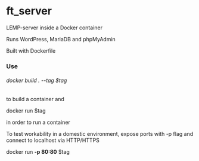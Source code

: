 <h1> ft_server </h1>

<div><p> LEMP-server inside a Docker container

Runs WordPress, MariaDB and phpMyAdmin

Built with Dockerfile </p></div>
<div>
<h3>Use </h3>

<h6>  docker build . --tag $tag </h6>

to build a container and

  docker run $tag

in order to run a container

To test workability in a domestic environment, expose ports with -p flag and connect to localhost via HTTP/HTTPS

  docker run **-p 80:80** $tag
  
</div>

